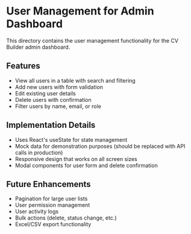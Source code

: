 # User Management for Admin Dashboard

This directory contains the user management functionality for the CV Builder admin dashboard.

## Features

- View all users in a table with search and filtering
- Add new users with form validation
- Edit existing user details
- Delete users with confirmation
- Filter users by name, email, or role

## Implementation Details

- Uses React's useState for state management
- Mock data for demonstration purposes (should be replaced with API calls in production)
- Responsive design that works on all screen sizes
- Modal components for user form and delete confirmation

## Future Enhancements

- Pagination for large user lists
- User permission management
- User activity logs
- Bulk actions (delete, status change, etc.)
- Excel/CSV export functionality
